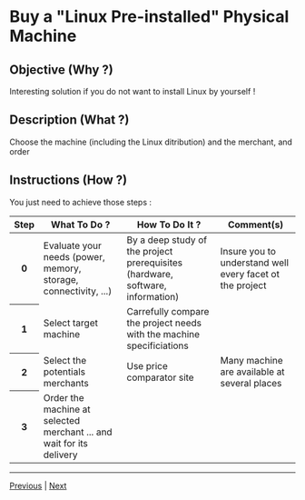 Buy a "Linux Pre-installed" Physical Machine
==

Objective (Why ?)
-
Interesting solution if you do not want to install Linux by yourself !

Description (What ?)
-
Choose the machine (including the Linux ditribution) and the merchant, and order

Instructions (How ?)
-
You just need to achieve those steps :
<table>
    <thead>
        <tr>
            <th>Step</th>         
            <th>What To Do ?</th>
            <th>How To Do It ?</th>
            <th>Comment(s)</th>
        </tr>
    </thead>
    <tbody>
        <tr>
            <th>0</th>     
            <td>Evaluate your needs (power, memory, storage, connectivity, ...)</td>
            <td>By a deep study of the project prerequisites (hardware, software, information)</td>
            <td>Insure you to understand well every facet ot the project</td>
        </tr>
         <tr>
            <th>1</th>     
            <td>Select target machine</td>
            <td>Carrefully compare the project needs with the machine specificiations</td>
            <td></td>
        </tr>
        <tr>
            <th>2</th>     
            <td>Select the potentials merchants</td>
            <td>Use price comparator site</td>
            <td>Many machine are available at several places</td>
        </tr>
         <tr>
            <th>3</th>     
            <td>Order the machine at selected merchant ... and wait for its delivery</td>
            <td></td>
            <td></td>
        </tr>
    </tbody>
</table>


---
<A href="https://github.com/babonet13/HelloWorld/tree/master/Machine/3_BuyLinuxMachine">Previous</A> | <A href="https://github.com/babonet13/HelloWorld/tree/master/Machine/5_FindIP">Next<A/> 
